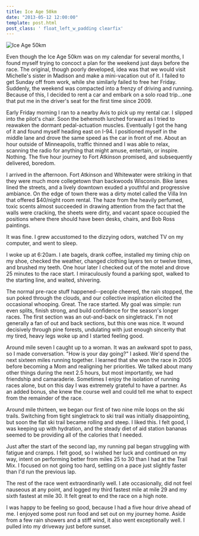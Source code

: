 ```yaml
---
title: Ice Age 50km
date: "2013-05-12 12:00:00"
template: post.html
post_class: ' float_left_w_padding clearfix'
---
```


![Ice Age 50km](/assets/media/iceage50km.jpg) 

Even though the Ice Age 50km was on my calendar for several months, I found myself trying to concoct a plan for the weekend just days before the race. The original, though poorly developed, idea was that we would visit Michelle's sister in Madison and make a mini-vacation out of it. I failed to get Sunday off from work, while she similarly failed to free her Friday. Suddenly, the weekend was compacted into a frenzy of driving and running. Because of this, I decided to rent a car and embark on a solo road trip…one that put me in the driver's seat for the first time since 2009.

Early Friday morning I ran to a nearby Avis to pick up my rental car. I slipped into the pilot's chair. Soon the behemoth lurched forward as I tried to reawaken the dormant pedal-actuation muscles. Eventually I got the hang of it and found myself heading east on I-94. I positioned myself in the middle lane and drove the same speed as the car in front of me. About an hour outside of Minneapolis, traffic thinned and I was able to relax, scanning the radio for anything that might amuse, entertain, or inspire. Nothing. The five hour journey to Fort Atkinson promised, and subsequently delivered, boredom.

I arrived in the afternoon. Fort Atkinson and Whitewater were striking in that they were much more collegetown than backwoods Wisconsin. Bike lanes lined the streets, and a lively downtown exuded a youthful and progressive ambiance. On the edge of town there was a dirty motel called the Villa Inn that offered $40/night room rental. The haze from the heavily perfumed, toxic scents almost succeeded in drawing attention from the fact that the walls were cracking, the sheets were dirty, and vacant space occupied the positions where there should have been desks, chairs, and Bob Ross paintings.

It was fine. I grew accustomed to the dizzying odors, watched TV on my computer, and went to sleep.

I woke up at 6:20am. I ate bagels, drank coffee, installed my timing chip on my shoe, checked the weather, changed clothing layers ten or twelve times, and brushed my teeth. One hour later I checked out of the motel and drove 25 minutes to the race start. I miraculously found a parking spot, walked to the starting line, and waited, shivering. 

The normal pre-race stuff happened--people cheered, the rain stopped, the sun poked through the clouds, and our collective inspiration elicited the occasional whooping. Great. The race started. My goal was simple: run even splits, finish strong, and build confidence for the season's longer races. The first section was an out-and-back on singletrack. I'm not generally a fan of out and back sections, but this one was nice. It wound decisively through pine forests, undulating with just enough sincerity that my tired, heavy legs woke up and I started feeling good.

Around mile seven I caught up to a woman. It was an awkward spot to pass, so I made conversation. "How is your day going?" I asked. We'd spend the next sixteen miles running together. I learned that she won the race in 2005 before becoming a Mom and realigning her priorities. We talked about many other things during the next 2.5 hours, but most importantly, we had friendship and camaraderie. Sometimes I enjoy the isolation of running races alone, but on this day I was extremely grateful to have a partner. As an added bonus, she knew the course well and could tell me what to expect from the remainder of the race. 

Around mile thirteen, we began our first of two nine mile loops on the ski trails. Switching from tight singletrack to ski trail was initially disappointing, but soon the flat ski trail became rolling and steep. I liked this. I felt good, I was keeping up with hydration, and the steady diet of aid station bananas seemed to be providing all of the calories that I needed.

Just after the start of the second lap, my running pal began struggling with fatigue and cramps. I felt good, so I wished her luck and continued on my way, intent on performing better from miles 25 to 30 than I had at the Trail Mix. I focused on not going too hard, settling on a pace just slightly faster than I'd run the previous lap.

The rest of the race went extraordinarily well. I ate occasionally, did not feel nauseous at any point, and logged my third fastest mile at mile 29 and my sixth fastest at mile 30. It felt great to end the race on a high note.

I was happy to be feeling so good, because I had a five hour drive ahead of me. I enjoyed some post run food and set out on my journey home. Aside from a few rain showers and a stiff wind, it also went exceptionally well. I pulled into my driveway just before sunset.